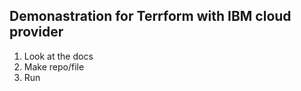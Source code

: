 ## Demonastration for Terrform with IBM cloud provider

1. Look at the docs
2. Make repo/file
3. Run
